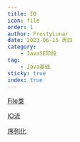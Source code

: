 ```yaml
---
title: IO
icon: file
order: 1
author: FrostyLunar
date: 2023-06-15 周四
category:
	- JavaSE阶段
tag:
	- Java基础
sticky: true
index: true
---
```



[File类](01_File类/File类.md)

[IO流](02_IO流/IO流.md)

[序列化](03_序列化/序列化.md)